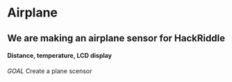 # Airplane 

## We are making an airplane sensor for HackRiddle

#### Distance, temperature, LCD display

*GOAL* Create a plane scensor 
